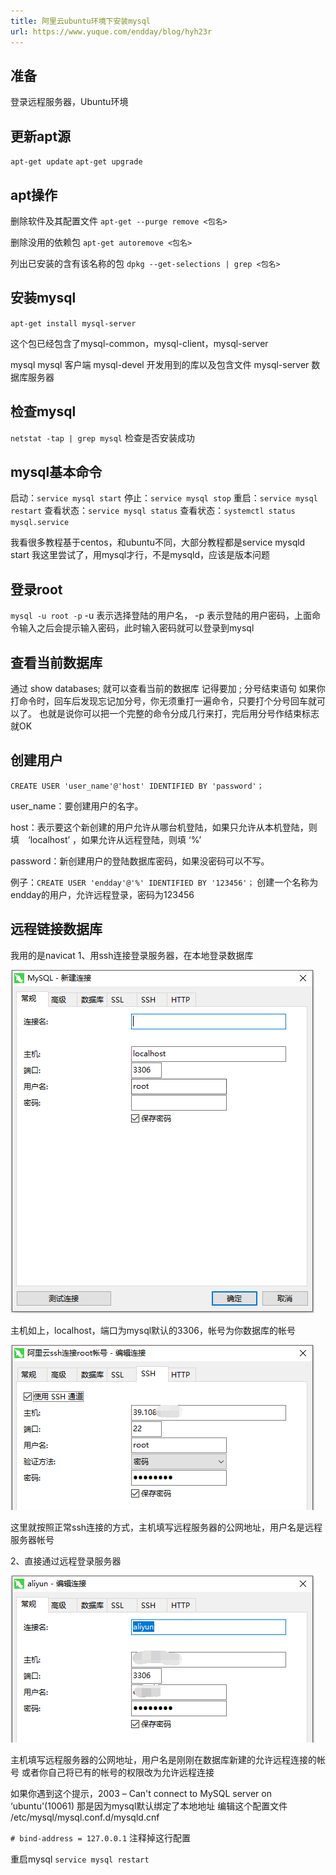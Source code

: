 ```yaml
---
title: 阿里云ubuntu环境下安装mysql
url: https://www.yuque.com/endday/blog/hyh23r
---
```


<a name="424a2ad8"></a>

## 准备

登录远程服务器，Ubuntu环境

<a name="9d7a175c"></a>

## 更新apt源

`apt-get update`
`apt-get upgrade`

<a name="511fea56"></a>

## apt操作

删除软件及其配置文件
`apt-get --purge remove <包名>`

删除没用的依赖包
`apt-get autoremove <包名>`

列出已安装的含有该名称的包
`dpkg --get-selections | grep <包名>`

<a name="54ab1937"></a>

## 安装mysql

`apt-get install mysql-server`

这个包已经包含了mysql-common，mysql-client，mysql-server

mysql mysql 客户端
mysql-devel 开发用到的库以及包含文件
mysql-server 数据库服务器

<a name="fda5bd07"></a>

## 检查mysql

`netstat -tap | grep mysql`
检查是否安装成功

<a name="5763bd17"></a>

## mysql基本命令

启动：`service mysql start`
停止：`service mysql stop`
重启：`service mysql restart`
查看状态：`service mysql status`
查看状态：`systemctl status mysql.service`

我看很多教程基于centos，和ubuntu不同，大部分教程都是service mysqld start
我这里尝试了，用mysql才行，不是mysqld，应该是版本问题

<a name="a98022dd"></a>

## 登录root

`mysql -u root -p`
\-u 表示选择登陆的用户名， -p 表示登陆的用户密码，上面命令输入之后会提示输入密码，此时输入密码就可以登录到mysql

<a name="e3f00bf5"></a>

## 查看当前数据库

通过 show databases; 就可以查看当前的数据库
记得要加 ; 分号结束语句
如果你打命令时，回车后发现忘记加分号，你无须重打一遍命令，只要打个分号回车就可以了。
也就是说你可以把一个完整的命令分成几行来打，完后用分号作结束标志就OK

<a name="ac5b586c"></a>

## 创建用户

`CREATE USER 'user_name'@'host' IDENTIFIED BY 'password'；`

user\_name：要创建用户的名字。

host：表示要这个新创建的用户允许从哪台机登陆，如果只允许从本机登陆，则 填　‘localhost’ ，如果允许从远程登陆，则填 ‘%’

password：新创建用户的登陆数据库密码，如果没密码可以不写。

例子：`CREATE USER 'endday'@'%' IDENTIFIED BY '123456'；`
创建一个名称为endday的用户，允许远程登录，密码为123456

<a name="e2143a89"></a>

## 远程链接数据库

我用的是navicat
1、用ssh连接登录服务器，在本地登录数据库

![](..\assets\hyh23r\44840452-a557a080-ac73-11e8-870f-42a059528786.png)

主机如上，localhost，端口为mysql默认的3306，帐号为你数据库的帐号

![](..\assets\hyh23r\44840508-c0c2ab80-ac73-11e8-9c50-4583e7d7062a.png)

这里就按照正常ssh连接的方式，主机填写远程服务器的公网地址，用户名是远程服务器帐号

2、直接通过远程登录服务器

![](..\assets\hyh23r\44840550-d637d580-ac73-11e8-833c-b0490e607811.png)

主机填写远程服务器的公网地址，用户名是刚刚在数据库新建的允许远程连接的帐号
或者你自己将已有的帐号的权限改为允许远程连接

如果你遇到这个提示，2003 – Can't connect to MySQL server on ‘ubuntu'(10061)
那是因为mysql默认绑定了本地地址
编辑这个配置文件 /etc/mysql/mysql.conf.d/mysqld.cnf

`# bind-address = 127.0.0.1`
注释掉这行配置

重启mysql
`service mysql restart`

